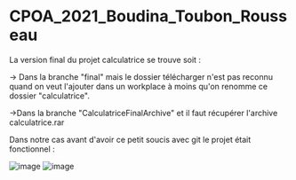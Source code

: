 # CPOA_2021_Boudina_Toubon_Rousseau
La version final du projet calculatrice se trouve soit : 

-> Dans la branche "final" mais le dossier télécharger n'est pas reconnu quand on veut l'ajouter dans un workplace à moins qu'on renomme ce dossier "calculatrice".

->Dans la branche "CalculatriceFinalArchive" et il faut récupérer l'archive calculatrice.rar

Dans notre cas avant d'avoir ce petit soucis avec git le projet était fonctionnel : 

![image](https://user-images.githubusercontent.com/81462230/121825771-860b5000-ccb4-11eb-8dfb-f07fad4e6d38.png)
![image](https://user-images.githubusercontent.com/81462230/121825777-915e7b80-ccb4-11eb-9cd6-77c48618ef15.png)

